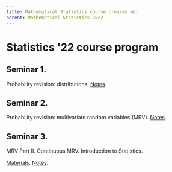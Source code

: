 ```yaml
---
title: Mathematical Statistics course program 📊🎲
parent: Mathematical Statistics 2022
---
```


# Statistics '22 course program

## Seminar 1.

Probability revision: distributions.
[Notes](./notes/seminar1_notes.pdf).


## Seminar 2.

Probability revision: multivariate random variables (MRV).
[Notes](./notes/seminar2_notes.pdf).

## Seminar 3.

MRV Part II. Continuous MRV. Introduction to Statistics.

[Materials](./materials/stat_intro.pdf). [Notes](./notes/seminar3_notes.pdf).
